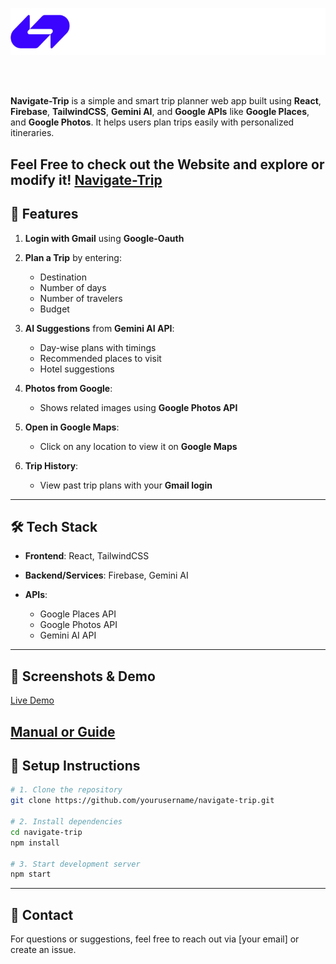 <p align="center">
  <img src="./src/assets/Navigate-trip-dark.svg" alt="Navigate-Trip Logo" width="900"/>
</p>


<br/><br/>

**Navigate-Trip** is a simple and smart trip planner web app built using **React**, **Firebase**, **TailwindCSS**, **Gemini AI**, and **Google APIs** like **Google Places**, and **Google Photos**. It helps users plan trips easily with personalized itineraries.


**Feel Free to check out the Website  and explore or modify it!**
[Navigate-Trip](https://navigate-trip.vercel.app/)
---

## 🚀 Features

1. **Login with Gmail** using **Google-Oauth**
2. **Plan a Trip** by entering:

   * Destination
   * Number of days
   * Number of travelers
   * Budget
3. **AI Suggestions** from **Gemini AI API**:

   * Day-wise plans with timings
   * Recommended places to visit
   * Hotel suggestions
4. **Photos from Google**:

   * Shows related images using **Google Photos API**
5. **Open in Google Maps**:

   * Click on any location to view it on **Google Maps**
6. **Trip History**:

   * View past trip plans with your **Gmail login**

---

## 🛠️ Tech Stack

* **Frontend**: React, TailwindCSS
* **Backend/Services**: Firebase, Gemini AI
* **APIs**:

  * Google Places API
  * Google Photos API
  * Gemini AI API

---

## 📸 Screenshots & Demo

[Live Demo](https://navigate-trip.vercel.app/)

[Manual or Guide](https://drive.google.com/drive/folders/19f7BmsvGjWaq7LSH38afouT_H_LN2T_4?usp=sharing)
---

## 📂 Setup Instructions

```bash
# 1. Clone the repository
git clone https://github.com/yourusername/navigate-trip.git

# 2. Install dependencies
cd navigate-trip
npm install

# 3. Start development server
npm start
```

---

## 📧 Contact

For questions or suggestions, feel free to reach out via \[your email] or create an issue.
